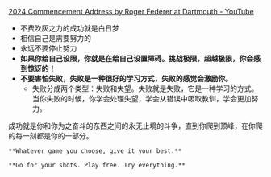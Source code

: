 [2024 Commencement Address by Roger Federer at Dartmouth - YouTube](https://www.youtube.com/watch?v=pqWUuYTcG-o)

- 不费吹灰之力的成功就是白日梦
- 相信自己是需要努力的
- 永远不要停止努力
- **如果你给自己设限，你就是在给自己设置障碍。挑战极限，超越极限，你会感到惊讶的！**
- **不要害怕失败，失败是一种很好的学习方式，失败的感觉会激励你。**
	- 失败分成两个类型：失败和失望。失败就是失败，它是一种学习的方式。当你失败的时候，你学会处理失望，学会从错误中吸取教训，学会更加努力。


成功就是你和你为之奋斗的东西之间的永无止境的斗争，直到你爬到顶峰，在你爬的每一刻都是你的一部分。
```ad-note
**Whatever game you choose, give it your best.**

**Go for your shots. Play free. Try everything.**
```